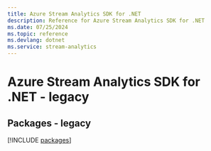 ```yaml
---
title: Azure Stream Analytics SDK for .NET
description: Reference for Azure Stream Analytics SDK for .NET
ms.date: 07/25/2024
ms.topic: reference
ms.devlang: dotnet
ms.service: stream-analytics
---
```

# Azure Stream Analytics SDK for .NET - legacy
## Packages - legacy
[!INCLUDE [packages](stream-analytics-index.md)]